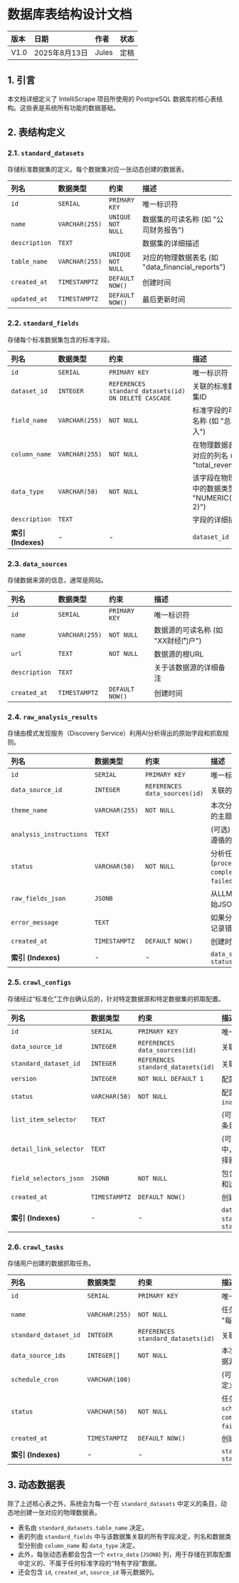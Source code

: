 # 数据库表结构设计文档

| 版本 | 日期 | 作者 | 状态 |
| :---- | :---- | :---- | :---- |
| V1.0 | 2025年8月13日 | Jules | 定稿 |

## 1. 引言

本文档详细定义了 IntelliScrape 项目所使用的 PostgreSQL 数据库的核心表结构。这些表是系统所有功能的数据基础。

## 2. 表结构定义

### 2.1. `standard_datasets`
存储标准数据集的定义。每个数据集对应一张动态创建的数据表。

| 列名 | 数据类型 | 约束 | 描述 |
| :--- | :--- | :--- | :--- |
| `id` | `SERIAL` | `PRIMARY KEY` | 唯一标识符 |
| `name` | `VARCHAR(255)` | `UNIQUE NOT NULL` | 数据集的可读名称 (如 "公司财务报告") |
| `description` | `TEXT` | | 数据集的详细描述 |
| `table_name` | `VARCHAR(255)` | `UNIQUE NOT NULL` | 对应的物理数据表名 (如 "data_financial_reports") |
| `created_at` | `TIMESTAMPTZ` | `DEFAULT NOW()` | 创建时间 |
| `updated_at` | `TIMESTAMPTZ` | `DEFAULT NOW()` | 最后更新时间 |

### 2.2. `standard_fields`
存储每个标准数据集包含的标准字段。

| 列名 | 数据类型 | 约束 | 描述 |
| :--- | :--- | :--- | :--- |
| `id` | `SERIAL` | `PRIMARY KEY` | 唯一标识符 |
| `dataset_id` | `INTEGER` | `REFERENCES standard_datasets(id) ON DELETE CASCADE` | 关联的标准数据集ID |
| `field_name` | `VARCHAR(255)` | `NOT NULL` | 标准字段的可读名称 (如 "总收入") |
| `column_name` | `VARCHAR(255)` | `NOT NULL` | 在物理数据表中对应的列名 (如 "total_revenue") |
| `data_type` | `VARCHAR(50)` | `NOT NULL` | 该字段在物理表中的数据类型 (如 "NUMERIC(18, 2)") |
| `description` | `TEXT` | | 字段的详细描述 |
| **索引 (Indexes)** | - | - | `dataset_id` |

### 2.3. `data_sources`
存储数据来源的信息，通常是网站。

| 列名 | 数据类型 | 约束 | 描述 |
| :--- | :--- | :--- | :--- |
| `id` | `SERIAL` | `PRIMARY KEY` | 唯一标识符 |
| `name` | `VARCHAR(255)` | `NOT NULL` | 数据源的可读名称 (如 "XX财经门户") |
| `url` | `TEXT` | `NOT NULL` | 数据源的根URL |
| `description` | `TEXT` | | 关于该数据源的详细备注 |
| `created_at` | `TIMESTAMPTZ` | `DEFAULT NOW()` | 创建时间 |

### 2.4. `raw_analysis_results`
存储由模式发现服务（Discovery Service）利用AI分析得出的原始字段和抓取规则。

| 列名 | 数据类型 | 约束 | 描述 |
| :--- | :--- | :--- | :--- |
| `id` | `SERIAL` | `PRIMARY KEY` | 唯一标识符 |
| `data_source_id` | `INTEGER` | `REFERENCES data_sources(id)` | 关联的数据源ID |
| `theme_name` | `VARCHAR(255)` | `NOT NULL` | 本次分析所使用的主题名称 |
| `analysis_instructions` | `TEXT` | | (可选) 本次分析遵循的详细指令 |
| `status` | `VARCHAR(50)` | `NOT NULL` | 分析任务的状态 (`processing`, `completed`, `failed`) |
| `raw_fields_json`| `JSONB` | | 从LLM返回的原始JSON结果 |
| `error_message` | `TEXT` | | 如果分析失败，记录错误信息 |
| `created_at` | `TIMESTAMPTZ` | `DEFAULT NOW()` | 创建时间 |
| **索引 (Indexes)** | - | - | `data_source_id`, `status` |

### 2.5. `crawl_configs`
存储经过“标准化”工作台确认后的，针对特定数据源和特定数据集的抓取配置。

| 列名 | 数据类型 | 约束 | 描述 |
| :--- | :--- | :--- | :--- |
| `id` | `SERIAL` | `PRIMARY KEY` | 唯一标识符 |
| `data_source_id` | `INTEGER` | `REFERENCES data_sources(id)` | 关联的数据源ID |
| `standard_dataset_id`| `INTEGER` | `REFERENCES standard_datasets(id)` | 关联的标准数据集ID |
| `version` | `INTEGER` | `NOT NULL DEFAULT 1` | 配置的版本号 |
| `status` | `VARCHAR(50)` | `NOT NULL` | 配置状态 (`active`, `inactive`) |
| `list_item_selector` | `TEXT` | | (可选) 列表页中每个条目的选择器 |
| `detail_link_selector` | `TEXT` | | (可选) 在列表条目中，详情页链接的选择器 |
| `field_selectors_json`| `JSONB` | `NOT NULL` | 包含详情页字段映射和选择器的JSON |
| `created_at` | `TIMESTAMPTZ` | `DEFAULT NOW()` | 创建时间 |
| **索引 (Indexes)** | - | - | `data_source_id`, `standard_dataset_id`, `status` |

### 2.6. `crawl_tasks`
存储用户创建的数据抓取任务。

| 列名 | 数据类型 | 约束 | 描述 |
| :--- | :--- | :--- | :--- |
| `id` | `SERIAL` | `PRIMARY KEY` | 唯一标识符 |
| `name` | `VARCHAR(255)` | `NOT NULL` | 任务的可读名称 (如 "每日财报采集") |
| `standard_dataset_id`| `INTEGER` | `REFERENCES standard_datasets(id)` | 关联的标准数据集ID |
| `data_source_ids` | `INTEGER[]`| `NOT NULL` | 本次任务要抓取的数据源ID数组 |
| `schedule_cron` | `VARCHAR(100)` | | (可选) CRON表达式，定义周期性执行计划 |
| `status` | `VARCHAR(50)` | `NOT NULL` | 任务状态 (`pending`, `scheduled`, `running`, `completed`, `paused`, `failed`) |
| `created_at` | `TIMESTAMPTZ` | `DEFAULT NOW()` | 创建时间 |
| **索引 (Indexes)** | - | - | `standard_dataset_id`, `status` |

## 3. 动态数据表

除了上述核心表之外，系统会为每一个在 `standard_datasets` 中定义的条目，动态地创建一张对应的物理数据表。
*   表名由 `standard_datasets.table_name` 决定。
*   表的列由 `standard_fields` 中与该数据集关联的所有字段决定，列名和数据类型分别由 `column_name` 和 `data_type` 决定。
*   此外，每张动态表都会包含一个 `extra_data` (`JSONB`) 列，用于存储在抓取配置中定义的、不属于任何标准字段的“特有字段”数据。
*   还会包含 `id`, `created_at`, `source_id` 等元数据列。
